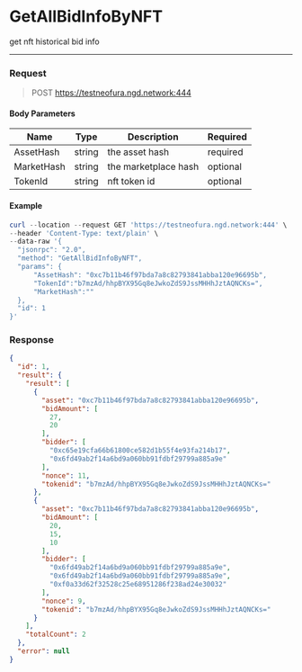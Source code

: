 # GetAllBidInfoByNFT
get nft historical bid info 
<hr>

### Request

> POST https://testneofura.ngd.network:444

#### Body Parameters

|    Name    | Type | Description | Required |
| ---------- | --- |    ------    | ----|
| AssetHash     | string|  the asset hash | required |
| MarketHash     | string| the marketplace hash | optional |
| TokenId     | string| nft token id | optional |




#### Example
```powershell
curl --location --request GET 'https://testneofura.ngd.network:444' \
--header 'Content-Type: text/plain' \
--data-raw '{
  "jsonrpc": "2.0",
  "method": "GetAllBidInfoByNFT",
  "params": {      
      "AssetHash": "0xc7b11b46f97bda7a8c82793841abba120e96695b",
      "TokenId":"b7mzAd/hhpBYX95Gq8eJwkoZdS9JssMHHhJztAQNCKs=",
      "MarketHash":""
  },
  "id": 1
}'
```
### Response
```json
{
  "id": 1,
  "result": {
    "result": [
      {
        "asset": "0xc7b11b46f97bda7a8c82793841abba120e96695b",
        "bidAmount": [
          27,
          20
        ],
        "bidder": [
          "0xc65e19cfa66b61800ce582d1b55f4e93fa214b17",
          "0x6fd49ab2f14a6bd9a060bb91fdbf29799a885a9e"
        ],
        "nonce": 11,
        "tokenid": "b7mzAd/hhpBYX95Gq8eJwkoZdS9JssMHHhJztAQNCKs="
      },
      {
        "asset": "0xc7b11b46f97bda7a8c82793841abba120e96695b",
        "bidAmount": [
          20,
          15,
          10
        ],
        "bidder": [
          "0x6fd49ab2f14a6bd9a060bb91fdbf29799a885a9e",
          "0x6fd49ab2f14a6bd9a060bb91fdbf29799a885a9e",
          "0xf0a33d62f32528c25e68951286f238ad24e30032"
        ],
        "nonce": 9,
        "tokenid": "b7mzAd/hhpBYX95Gq8eJwkoZdS9JssMHHhJztAQNCKs="
      }
    ],
    "totalCount": 2
  },
  "error": null
}
```

